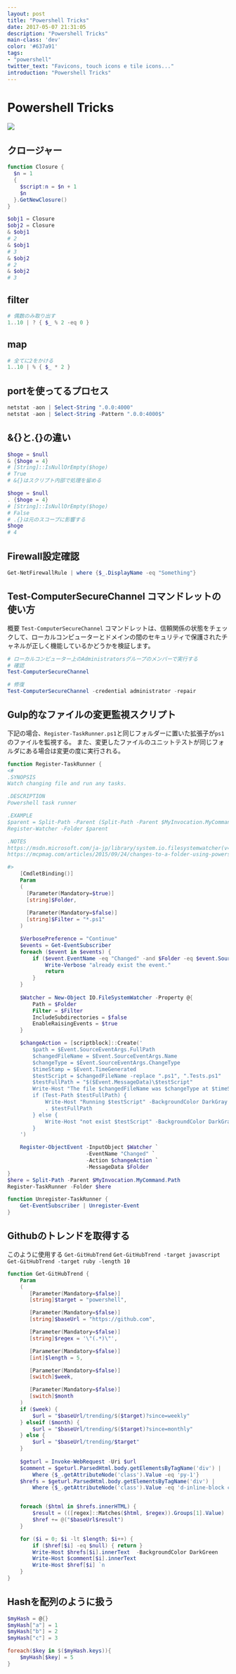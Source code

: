 ```yaml
---
layout: post
title: "Powershell Tricks"
date: 2017-05-07 21:31:05
description: "Powershell Tricks"
main-class: 'dev'
color: '#637a91'
tags:
- "powershell"
twitter_text: "Favicons, touch icons e tile icons..."
introduction: "Powershell Tricks"
---
```


# Powershell Tricks
![](https://www.powershellgallery.com/Content/Images/packageDefaultIcon.png)

## クロージャー

```ps1
function Closure {
  $n = 1
  {
    $script:n = $n + 1
    $n
  }.GetNewClosure() 
}

$obj1 = Closure
$obj2 = Closure
& $obj1
# 2
& $obj1
# 3
& $obj2
# 2
& $obj2
# 3
```

## filter

```ps1
# 偶数のみ取り出す
1..10 | ? { $_ % 2 -eq 0 }
```

## map

```ps1
# 全てに2をかける
1..10 | % { $_ * 2 }
```

## portを使ってるプロセス

```ps1
netstat -aon | Select-String ".0.0:4000"
netstat -aon | Select-String -Pattern ".0.0:4000$"
```

## &{}と.{}の違い

```ps1
$hoge = $null
& {$hoge = 4}
# [String]::IsNullOrEmpty($hoge)
# True
# &{}はスクリプト内部で処理を留める

$hoge = $null
. {$hoge = 4}
# [String]::IsNullOrEmpty($hoge)
# False
# .{}は元のスコープに影響する
$hoge
# 4
```

## Firewall設定確認

```ps1
Get-NetFirewallRule | where {$_.DisplayName -eq "Something"}
```

## Test-ComputerSecureChannel コマンドレットの使い方

概要
`Test-ComputerSecureChannel` コマンドレットは、信頼関係の状態をチェックして、ローカルコンピューターとドメインの間のセキュリティで保護されたチャネルが正しく機能しているかどうかを検証します。

```ps1
# ローカルコンピューター上のAdministratorsグループのメンバーで実行する
# 確認
Test-ComputerSecureChannel

# 修復
Test-ComputerSecureChannel -credential administrator -repair
```

## Gulp的なファイルの変更監視スクリプト
下記の場合、`Register-TaskRunner.ps1`と同じフォルダーに置いた拡張子が`ps1`のファイルを監視する。
また、変更したファイルのユニットテストが同じフォルダにある場合は変更の度に実行される。

```ps1:Register-TaskRunner.ps1
function Register-TaskRunner {
<#
.SYNOPSIS
Watch changing file and run any tasks.

.DESCRIPTION
Powershell task runner

.EXAMPLE
$parent = Split-Path -Parent (Split-Path -Parent $MyInvocation.MyCommand.Path)
Register-Watcher -Folder $parent

.NOTES
https://msdn.microsoft.com/ja-jp/library/system.io.filesystemwatcher(v=vs.110).aspx  
https://mcpmag.com/articles/2015/09/24/changes-to-a-folder-using-powershell.aspx?m=1

#>
    [CmdletBinding()]
    Param
    (
      [Parameter(Mandatory=$true)]
      [string]$Folder,
      
      [Parameter(Mandatory=$false)]
      [string]$Filter = "*.ps1"
    )    

    $VerbosePreference = "Continue"
    $events = Get-EventSubscriber
    foreach ($event in $events) {
        if ($event.EventName -eq "Changed" -and $Folder -eq $event.SourceObject.Path) { 
            Write-Verbose "already exist the event."
            return
        }
    }
    
    $Watcher = New-Object IO.FileSystemWatcher -Property @{ 
        Path = $Folder
        Filter = $Filter
        IncludeSubdirectories = $false
        EnableRaisingEvents = $true
    }

    $changeAction = [scriptblock]::Create('
        $path = $Event.SourceEventArgs.FullPath
        $changedFileName = $Event.SourceEventArgs.Name
        $changeType = $Event.SourceEventArgs.ChangeType
        $timeStamp = $Event.TimeGenerated  
        $testScript = $changedFileName -replace ".ps1", ".Tests.ps1"  
        $testFullPath = "$($Event.MessageData)\$testScript"
        Write-Host "The file $changedFileName was $changeType at $timeStamp"
        if (Test-Path $testFullPath) { 
            Write-Host "Running $testScript" -BackgroundColor DarkGray       
            . $testFullPath
        } else {
            Write-Host "not exist $testScript" -BackgroundColor DarkGray       
        }
    ')

    Register-ObjectEvent -InputObject $Watcher `
                         -EventName "Changed" `
                         -Action $changeAction `
                         -MessageData $Folder
}
$here = Split-Path -Parent $MyInvocation.MyCommand.Path
Register-TaskRunner -Folder $here
```

```ps1:Unregister-TaskRunner.ps1
function Unregister-TaskRunner {
    Get-EventSubscriber | Unregister-Event
}
```

## Githubのトレンドを取得する
このように使用する
`Get-GitHubTrend`
`Get-GitHubTrend -target javascript`
`Get-GitHubTrend -target ruby -length 10`

```ps1:Get-GitHubTrend.ps1
function Get-GitHubTrend {
    Param
    (
       [Parameter(Mandatory=$false)]
       [string]$target = "powershell",

       [Parameter(Mandatory=$false)]
       [string]$baseUrl = "https://github.com",

       [Parameter(Mandatory=$false)]
       [string]$regex = '\"(.*)\"',

       [Parameter(Mandatory=$false)]
       [int]$length = 5,

       [Parameter(Mandatory=$false)]
       [switch]$week,

       [Parameter(Mandatory=$false)]
       [switch]$month
    )
    if ($week) {
        $url = "$baseUrl/trending/$($target)?since=weekly"
    } elseif ($month) {
        $url = "$baseUrl/trending/$($target)?since=monthly"
    } else {
        $url = "$baseUrl/trending/$target"
    }
    
    $geturl = Invoke-WebRequest -Uri $url
    $comment = $geturl.ParsedHtml.body.getElementsByTagName('div') | 
        Where {$_.getAttributeNode('class').Value -eq 'py-1'}
    $hrefs = $geturl.ParsedHtml.body.getElementsByTagName('div') | 
        Where {$_.getAttributeNode('class').Value -eq 'd-inline-block col-9 mb-1'}


    foreach ($html in $hrefs.innerHTML) {
        $result = (([regex]::Matches($html, $regex)).Groups[1].Value)
        $href += @("$baseUrl$result")
    }

    for ($i = 0; $i -lt $length; $i++) {
        if ($href[$i] -eq $null) { return }
        Write-Host $hrefs[$i].innerText  -BackgroundColor DarkGreen
        Write-Host $comment[$i].innerText
        Write-Host $href[$i] `n
    }
}
```

## Hashを配列のように扱う

```ps1
$myHash = @{}
$myHash["a"] = 1
$myHash["b"] = 2
$myHash["c"] = 3

foreach($key in $($myHash.keys)){
    $myHash[$key] = 5
}
```
